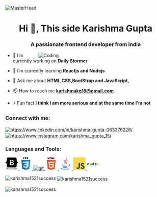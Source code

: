 ![MasterHead](https://www.sarvika.com/wp-content/uploads/2021/03/Backend-Developer-Python-GIF-Dribble.gif)

<h1 align="center">Hi 👋, This side Karishma Gupta</h1>
<h3 align="center">A passionate frontend developer from India</h3>
<img align="right" alt="Coding" width="400" src="https://cdn.dribbble.com/users/1162077/screenshots/3848914/programmer.gif" \>

- 🔭 I’m currently working on **Daily Stormer**

- 🌱 I’m currently learning **Reactjs and Nodejs**

- 💬 Ask me about **HTML,CSS,BootStrap and JavaScript,**

- 📫 How to reach me **karishmakg15@gmail.com**

- ⚡ Fun fact **I think I am more serious and at the same time I'm not**

<h3 align="left">Connect with me:</h3>
<p align="left">
<a href="https://linkedin.com/in/https://www.linkedin.com/in/karishma-gupta-063376226/" target="blank"><img align="center" src="https://raw.githubusercontent.com/rahuldkjain/github-profile-readme-generator/master/src/images/icons/Social/linked-in-alt.svg" alt="https://www.linkedin.com/in/karishma-gupta-063376226/" height="30" width="40" /></a>
<a href="https://instagram.com/https://www.instagram.com/karishma_gupta_15/" target="blank"><img align="center" src="https://raw.githubusercontent.com/rahuldkjain/github-profile-readme-generator/master/src/images/icons/Social/instagram.svg" alt="https://www.instagram.com/karishma_gupta_15/" height="30" width="40" /></a>
</p>

<h3 align="left">Languages and Tools:</h3>
<p align="left"> <a href="https://getbootstrap.com" target="_blank" rel="noreferrer"> <img src="https://raw.githubusercontent.com/devicons/devicon/master/icons/bootstrap/bootstrap-plain-wordmark.svg" alt="bootstrap" width="40" height="40"/> </a> <a href="https://www.w3schools.com/css/" target="_blank" rel="noreferrer"> <img src="https://raw.githubusercontent.com/devicons/devicon/master/icons/css3/css3-original-wordmark.svg" alt="css3" width="40" height="40"/> </a> <a href="https://git-scm.com/" target="_blank" rel="noreferrer"> <img src="https://www.vectorlogo.zone/logos/git-scm/git-scm-icon.svg" alt="git" width="40" height="40"/> </a> <a href="https://www.w3.org/html/" target="_blank" rel="noreferrer"> <img src="https://raw.githubusercontent.com/devicons/devicon/master/icons/html5/html5-original-wordmark.svg" alt="html5" width="40" height="40"/> </a> <a href="https://www.java.com" target="_blank" rel="noreferrer"> <img src="https://raw.githubusercontent.com/devicons/devicon/master/icons/java/java-original.svg" alt="java" width="40" height="40"/> </a> <a href="https://developer.mozilla.org/en-US/docs/Web/JavaScript" target="_blank" rel="noreferrer"> <img src="https://raw.githubusercontent.com/devicons/devicon/master/icons/javascript/javascript-original.svg" alt="javascript" width="40" height="40"/> </a> <a href="https://nodejs.org" target="_blank" rel="noreferrer"> <img src="https://raw.githubusercontent.com/devicons/devicon/master/icons/nodejs/nodejs-original-wordmark.svg" alt="nodejs" width="40" height="40"/> </a> </p>

<p><img align="left" src="https://github-readme-stats.vercel.app/api/top-langs?username=karishma1521success&show_icons=true&locale=en&layout=compact" alt="karishma1521success" /></p>

<p>&nbsp;<img align="center" src="https://github-readme-stats.vercel.app/api?username=karishma1521success&show_icons=true&locale=en" alt="karishma1521success" /></p>

<p><img align="center" src="https://github-readme-streak-stats.herokuapp.com/?user=karishma1521success&" alt="karishma1521success" /></p>

